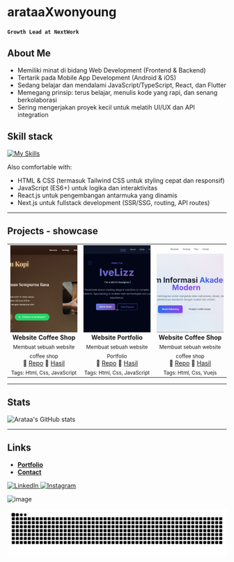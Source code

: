 <!--
Credits and references used in this README:

1) Layout ideas and section inspiration:
   https://github.com/abhisheknaiidu/awesome-github-profile-readme?tab=readme-ov-file#descriptive-

2) Skill icons (SVG badges):
   https://github.com/tandpfun/skill-icons?tab=readme-ov-file#icons-list

3) GitHub stats card:
   https://github.com/anuraghazra/github-readme-stats
-->

# arataaXwonyoung
**`Growth Lead at NextWork`** 

## About Me
- Memiliki minat di bidang Web Development (Frontend & Backend)
- Tertarik pada Mobile App Development (Android & iOS)
- Sedang belajar dan mendalami JavaScript/TypeScript, React, dan Flutter
- Memegang prinsip: terus belajar, menulis kode yang rapi, dan senang berkolaborasi
- Sering mengerjakan proyek kecil untuk melatih UI/UX dan API integration
  
## Skill stack
[![My Skills](https://skillicons.dev/icons?i=html,tailwind,javascript,react,nextjs,figma&theme=light)](https://skillicons.dev)

Also comfortable with:
- HTML & CSS (termasuk Tailwind CSS untuk styling cepat dan responsif)
- JavaScript (ES6+) untuk logika dan interaktivitas
- React.js untuk pengembangan antarmuka yang dinamis
- Next.js untuk fullstack development (SSR/SSG, routing, API routes)

---

## Projects - showcase

<table>
  <tr>
    <td align="center" width="33%">
  <a href="https://github.com/arataaXwonyoung/coffee-web">
    <img src="assets/sanama-coffee.png"
         alt="Coffee Shop Website"
         style="width:100%; height:200px; object-fit:cover;"/>
  </a>
  <br/>
  <b>Website Coffee Shop</b><br/>
  <sub>Membuat sebuah website coffee shop</sub><br/>
  🔗 <a href="https://github.com/arataaXwonyoung/coffee-web">Repo</a>
  🔗 <a href="https://coffeeshop-template.netlify.app/">Hasil</a>
  <br/>
  <sub>Tags: Html, Css, JavaScript</sub>
</td>
    <td align="center" width="33%">
  <a href="https://github.com/arataaXwonyoung/template-porto.git">
    <img src="assets/portfolio.png"
         alt="Portfolio Website"
         style="width:100%; height:200px; object-fit:cover;"/>
  </a>
  <br/>
  <b>Website Portfolio</b><br/>
  <sub>Membuat sebuah website Portfolio</sub><br/>
  🔗 <a href="https://github.com/arataaXwonyoung/template-porto.git">Repo</a>
  🔗 <a href="https://template-porto.netlify.app/">Hasil</a>
  <br/>
  <sub>Tags: Html, Css, JavaScript</sub>
</td>
    <td align="center" width="33%">
  <a href="https://github.com/arataaXwonyoung/sistem-akademik-mhs.git">
    <img src="assets/akademik.png"
         alt="Sistem Akademik Website"
         style="width:100%; height:200px; object-fit:cover;"/>
  </a>
  <br/>
  <b>Website Coffee Shop</b><br/>
  <sub>Membuat sebuah website coffee shop</sub><br/>
  🔗 <a href="https://github.com/arataaXwonyoung/sistem-akademik-mhs.git">Repo</a>
  🔗 <a href="https://student-academic-sistem.vercel.app/">Hasil</a>
  <br/>
  <sub>Tags: Html, Css, Vuejs</sub>
</td>
    
  </tr>
</table>

---

## Stats
![Arataa's GitHub stats](https://github-readme-stats.vercel.app/api?username=arataaXwonyoung&show_icons=true&theme=gruvbox)

---

## Links
- [**Portfolio**](https://learn.nextwork.org/happy_maroon_jolly_red_currant/portfolio)
- [**Contact**](mailto:maximus@nextwork.org)

<a href="https://www.linkedin.com/in/maximus-soares/" target="blank">
  <img src="https://skillicons.dev/icons?i=linkedin" alt="LinkedIn" />
</a>
<a href="https://www.instagram.com/mmaximus.soares/" target="blank">
  <img src="https://skillicons.dev/icons?i=instagram" alt="Instagram" />
</a>

![image](https://media.giphy.com/media/v1.Y2lkPTc5MGI3NjExdXh2ZzdlYWZndHl2dWcyb2RveHlpYzhsand5YmRmaHRwdXhlcGZhZyZlcD12MV9naWZzX3RyZW5kaW5nJmN0PWc/l3q2wJsC23ikJg9xe/giphy.gif)

<img src="https://raw.githubusercontent.com/FerrSan/FerrSan/output/snake.svg" alt="snake animation" />
